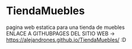 # TiendaMuebles
pagina web estatica para una tienda de muebles <br />
ENLACE A GITHUBPAGES DEL SITIO WEB ->  <br />
https://alejandrones.github.io/TiendaMuebles/ :D

